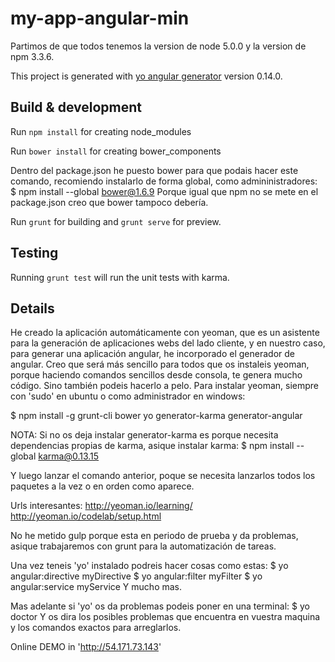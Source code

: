 # my-app-angular-min

Partimos de que todos tenemos la version de node 5.0.0 y la version de npm 3.3.6.

This project is generated with [yo angular generator](https://github.com/yeoman/generator-angular)
version 0.14.0.

## Build & development

Run `npm install` for creating node_modules

Run `bower install` for creating bower_components

Dentro del package.json he puesto bower para que podais hacer este comando, recomiendo instalarlo de forma global, como admininistradores:
$ npm install --global bower@1.6.9
Porque igual que npm no se mete en el package.json creo que bower tampoco debería.

Run `grunt` for building and `grunt serve` for preview.

## Testing

Running `grunt test` will run the unit tests with karma.

## Details

He creado la aplicación automáticamente con yeoman, que es un asistente para la generación de aplicaciones webs del lado cliente, y en nuestro caso, para generar una aplicación angular, he incorporado el generador de angular.
Creo que será más sencillo para todos que os instaleis yeoman, porque haciendo comandos sencillos desde consola, te genera mucho código. Sino también podeis hacerlo a pelo.
Para instalar yeoman, siempre con 'sudo' en ubuntu o como administrador en windows:

$ npm install -g grunt-cli bower yo generator-karma generator-angular

NOTA: Si no os deja instalar generator-karma es porque necesita dependencias propias de karma, asique instalar karma:
$ npm install --global karma@0.13.15

Y luego lanzar el comando anterior, poque se necesita lanzarlos todos los paquetes a la vez o en orden como aparece.

Urls interesantes:
http://yeoman.io/learning/
http://yeoman.io/codelab/setup.html

No he metido gulp porque esta en periodo de prueba y da problemas, asique trabajaremos con grunt para la automatización de tareas.

Una vez teneis 'yo' instalado podreis hacer cosas como estas:
$ yo angular:directive myDirective
$ yo angular:filter myFilter
$ yo angular:service myService
Y mucho mas.

Mas adelante si 'yo' os da problemas podeis poner en una terminal:
$ yo doctor
Y os dira los posibles problemas que encuentra en vuestra maquina y los comandos exactos para arreglarlos.

Online DEMO in 'http://54.171.73.143'
